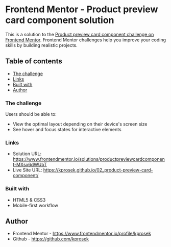 # Frontend Mentor - Product preview card component solution

This is a solution to the [Product preview card component challenge on Frontend Mentor](https://www.frontendmentor.io/challenges/product-preview-card-component-GO7UmttRfa). Frontend Mentor challenges help you improve your coding skills by building realistic projects.

## Table of contents

- [The challenge](#the-challenge)
- [Links](#links)
- [Built with](#built-with)
- [Author](#author)

### The challenge

Users should be able to:

- View the optimal layout depending on their device's screen size
- See hover and focus states for interactive elements

### Links

- Solution URL: https://www.frontendmentor.io/solutions/productpreviewcardcomponent-MXsx6dWUbT
- Live Site URL: https://kprosek.github.io/02_product-preview-card-component/

### Built with

- HTML5 & CSS3
- Mobile-first workflow

## Author

- Frontend Mentor - https://www.frontendmentor.io/profile/kprosek
- Github - https://github.com/kprosek
